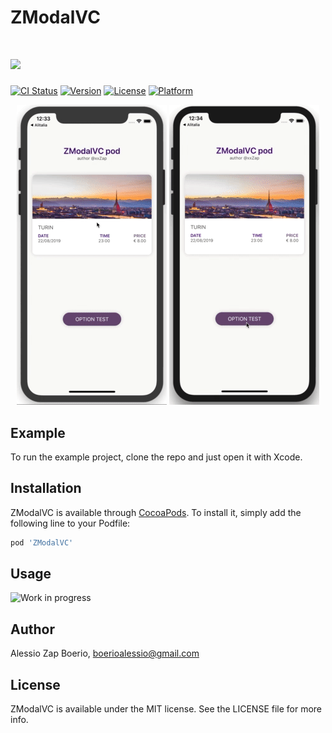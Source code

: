 # ZModalVC
# ![](https://i.imgur.com/FtwlXJL.png)

[![CI Status](https://img.shields.io/travis/Alessio%20Zap%20Boerio/ZModalVC.svg?style=flat)](https://travis-ci.org/Alessio%20Zap%20Boerio/ZModalVC)
[![Version](https://img.shields.io/cocoapods/v/ZModalVC.svg?style=flat)](https://cocoapods.org/pods/ZModalVC)
[![License](https://img.shields.io/cocoapods/l/ZModalVC.svg?style=flat)](https://cocoapods.org/pods/ZModalVC)
[![Platform](https://img.shields.io/cocoapods/p/ZModalVC.svg?style=flat)](https://cocoapods.org/pods/ZModalVC)

<p align="center">
    <img src="https://github.com/xxZap/ZModalVC/blob/master/Demo1.gif" width="240" height="480" alt="Sliding Panel demo1">
    <img src="https://github.com/xxZap/ZModalVC/blob/master/Demo2.gif" width="240" height="480" alt="Sliding Panel demo1">
</p>

## Example

To run the example project, clone the repo and just open it with Xcode.

## Installation

ZModalVC is available through [CocoaPods](https://cocoapods.org). To install
it, simply add the following line to your Podfile:

```ruby
pod 'ZModalVC'
```

## Usage
<p align="left">
    <img src="https://cdn.pixabay.com/photo/2017/06/16/07/26/under-construction-2408062_960_720.png" width="225" height="80" alt="Work in progress">
</p>

## Author

Alessio Zap Boerio, boerioalessio@gmail.com

## License

ZModalVC is available under the MIT license. See the LICENSE file for more info.
